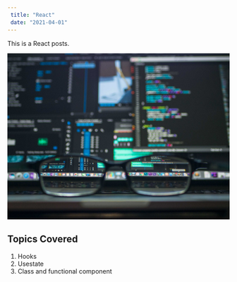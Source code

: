 ```yaml
---
 title: "React"
 date: "2021-04-01"
---
```


This is a React posts.

![Stone](./code.jpg)

## Topics Covered

1. Hooks
2. Usestate
3. Class and functional component